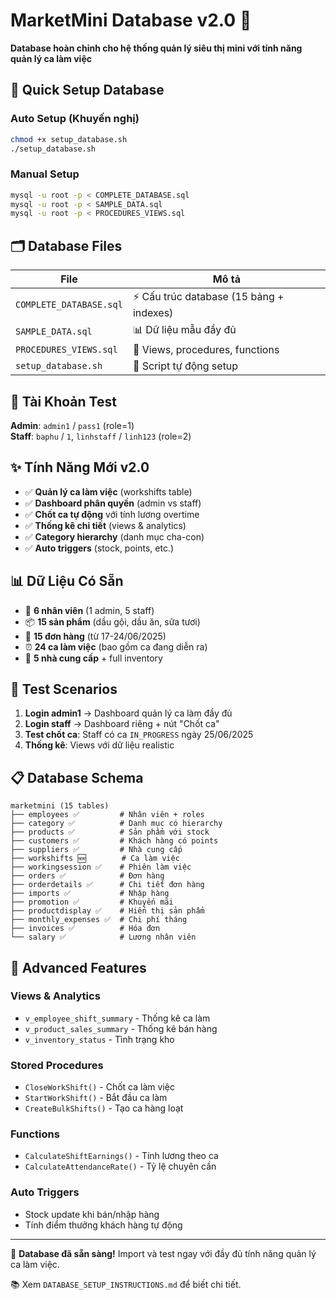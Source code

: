 # MarketMini Database v2.0 🏪

**Database hoàn chỉnh cho hệ thống quản lý siêu thị mini với tính năng quản lý ca làm việc**

## 🚀 Quick Setup Database

### Auto Setup (Khuyến nghị)
```bash
chmod +x setup_database.sh
./setup_database.sh
```

### Manual Setup
```bash
mysql -u root -p < COMPLETE_DATABASE.sql
mysql -u root -p < SAMPLE_DATA.sql  
mysql -u root -p < PROCEDURES_VIEWS.sql
```

## 🗂️ Database Files

| File | Mô tả |
|------|-------|
| `COMPLETE_DATABASE.sql` | ⚡ Cấu trúc database (15 bảng + indexes) |
| `SAMPLE_DATA.sql` | 📊 Dữ liệu mẫu đầy đủ |
| `PROCEDURES_VIEWS.sql` | 🔧 Views, procedures, functions |
| `setup_database.sh` | 🤖 Script tự động setup |

## 👥 Tài Khoản Test

**Admin**: `admin1` / `pass1` (role=1)  
**Staff**: `baphu` / `1`, `linhstaff` / `linh123` (role=2)

## ✨ Tính Năng Mới v2.0

- ✅ **Quản lý ca làm việc** (workshifts table)
- ✅ **Dashboard phân quyền** (admin vs staff)  
- ✅ **Chốt ca tự động** với tính lương overtime
- ✅ **Thống kê chi tiết** (views & analytics)
- ✅ **Category hierarchy** (danh mục cha-con)
- ✅ **Auto triggers** (stock, points, etc.)

## 📊 Dữ Liệu Có Sẵn

- 👥 **6 nhân viên** (1 admin, 5 staff)
- 📦 **15 sản phẩm** (dầu gội, dầu ăn, sữa tươi)
- 🛒 **15 đơn hàng** (từ 17-24/06/2025)
- ⏰ **24 ca làm việc** (bao gồm ca đang diễn ra)
- 🏪 **5 nhà cung cấp** + full inventory

## 🧪 Test Scenarios

1. **Login admin1** → Dashboard quản lý ca làm đầy đủ
2. **Login staff** → Dashboard riêng + nút "Chốt ca"  
3. **Test chốt ca**: Staff có ca `IN_PROGRESS` ngày 25/06/2025
4. **Thống kê**: Views với dữ liệu realistic

## 📋 Database Schema

```
marketmini (15 tables)
├── employees ✅         # Nhân viên + roles
├── category ✅          # Danh mục có hierarchy  
├── products ✅          # Sản phẩm với stock
├── customers ✅         # Khách hàng có points
├── suppliers ✅         # Nhà cung cấp
├── workshifts 🆕        # Ca làm việc 
├── workingsession ✅    # Phiên làm việc
├── orders ✅            # Đơn hàng
├── orderdetails ✅      # Chi tiết đơn hàng
├── imports ✅           # Nhập hàng
├── promotion ✅         # Khuyến mãi
├── productdisplay ✅    # Hiển thị sản phẩm
├── monthly_expenses ✅  # Chi phí tháng
├── invoices ✅          # Hóa đơn
└── salary ✅            # Lương nhân viên
```

## 🔧 Advanced Features

### Views & Analytics
- `v_employee_shift_summary` - Thống kê ca làm
- `v_product_sales_summary` - Thống kê bán hàng
- `v_inventory_status` - Tình trạng kho

### Stored Procedures  
- `CloseWorkShift()` - Chốt ca làm việc
- `StartWorkShift()` - Bắt đầu ca làm
- `CreateBulkShifts()` - Tạo ca hàng loạt

### Functions
- `CalculateShiftEarnings()` - Tính lương theo ca
- `CalculateAttendanceRate()` - Tỷ lệ chuyên cần

### Auto Triggers
- Stock update khi bán/nhập hàng
- Tính điểm thưởng khách hàng tự động

---

🎯 **Database đã sẵn sàng!** Import và test ngay với đầy đủ tính năng quản lý ca làm việc.

📚 Xem `DATABASE_SETUP_INSTRUCTIONS.md` để biết chi tiết.
